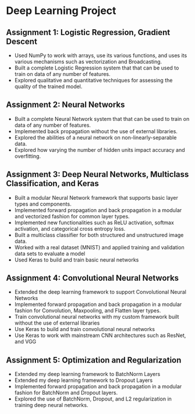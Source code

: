 # Deep Learning Project
## Assignment 1: Logistic Regression, Gradient Descent
- Used NumPy to work with arrays, use its various functions, and uses its various mechanisms such as vectorization and Broadcasting.
- Built a complete Logistic Regression system that that can be used to train on data of any number of features.
- Explored qualitative and quantitative techniques for assessing the quality of the trained model.
## Assignment 2: Neural Networks
- Built a complete Neural Network system that that can be used to train on data of any number of features.
- Implemented back propagation without the use of external libraries.
- Explored the abilities of a neural network on non-linearly-separable data.
- Explored how varying the number of hidden units impact accuracy and overfitting.
## Assignment 3: Deep Neural Networks, Multiclass Classification, and Keras
- Built a modular Neural Network framework that supports basic layer types and components.
- Implemented forward propagation and back propagation in a modular and vectorized fashion for common layer types.
- Implemented new functionalities such as ReLU activation, softmax activation, and categorical cross entropy loss.
- Built a multiclass classifier for both structured and unstructured image data.
- Worked with a real dataset (MNIST) and applied training and validation data sets to evaluate a model
- Used Keras to build and train basic neural networks
## Assignment 4: Convolutional Neural Networks
- Extended the deep learning framework to support Convolutional Neural Networks
- Implemented forward propagation and back propagation in a modular fashion for Convolution, Maxpooling, and Flatten layer types.
- Train convolutional neural networks with my custom framework built without the use of external libraries
- Use Keras to build and train convolutional neural networks
- Use Keras to work with mainstream CNN architectures such as ResNet, and VGG
## Assignment 5: Optimization and Regularization
- Extended my deep learning framework to BatchNorm Layers
- Extended my deep learning framework to Dropout Layers
- Implemented forward propagation and back propagation in a modular fashion for BatchNorm and Dropout layers.
- Explored the use of BatchNorm, Dropout, and L2 regularization in training deep neural networks.
